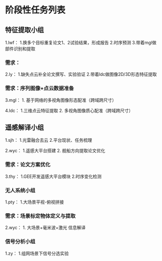 # 阶段性任务列表
## 特征提取小组
1.lwf：  1.换多个目标重复论文1、2试验结果，形成报告
         2.时序预测
         3.带着mgl做部件识别和提取
  ### 需求：
  
2.ly：   1.缺失点云补全论文撰写、实验验证 
         2.带着ldc做图像2D/3D形态特征提取
  ### 需求：序列图像+点云数据准备

3.mgl：     1. 基于网络的多视角图像形态配准（跨域跨尺寸）

4.ldc：      1.三维点云特征提取
           2. 多视角图像质心配准（跨域跨尺寸）
## 遥感解译小组
1.sjh：   1.光雷融合去云
          2.平台现状、任务梳理
          
2.wyc：    1.遥感大平台搭建
           2. 舰船方向提取论文优化
  ### 需求：论文方案优化        

3.thy：    1.GEE开发遥感大平台模块
           2.时序变化检测

### 无人系统小组
1.pty：   1.大场景平视-俯视拼接
  ### 需求：场景标定物体定义与提取   
  
2.wyc：  1. 大场景+毫米波+激光 信息解译

### 信号分析小组
1.zy：    1.组网场景下信号分选实验



